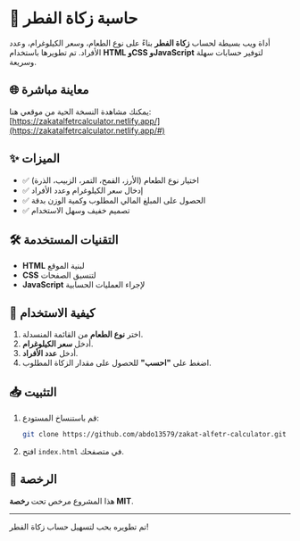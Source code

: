 # 📌 حاسبة زكاة الفطر

أداة ويب بسيطة لحساب **زكاة الفطر** بناءً على نوع الطعام، وسعر الكيلوغرام، وعدد الأفراد. تم تطويرها باستخدام **HTML وCSS وJavaScript** لتوفير حسابات سهلة وسريعة.

## 🌐 معاينة مباشرة
يمكنك مشاهدة النسخة الحية من موقعي هنا: [https://zakatalfetrcalculator.netlify.app/](https://zakatalfetrcalculator.netlify.app/#)

## ✨ الميزات
- ✅ اختيار نوع الطعام (الأرز، القمح، التمر، الزبيب، الذرة)
- ✅ إدخال سعر الكيلوغرام وعدد الأفراد
- ✅ الحصول على المبلغ المالي المطلوب وكمية الوزن بدقة
- ✅ تصميم خفيف وسهل الاستخدام

## 🛠️ التقنيات المستخدمة
- **HTML** لبنية الموقع
- **CSS** لتنسيق الصفحات
- **JavaScript** لإجراء العمليات الحسابية

## 🚀 كيفية الاستخدام
1. اختر **نوع الطعام** من القائمة المنسدلة.
2. أدخل **سعر الكيلوغرام**.
3. أدخل **عدد الأفراد**.
4. اضغط على **"احسب"** للحصول على مقدار الزكاة المطلوب.

## 📥 التثبيت
1. قم باستنساخ المستودع:
   ```sh
   git clone https://github.com/abdo13579/zakat-alfetr-calculator.git
   ```
2. افتح `index.html` في متصفحك.

## 📜 الرخصة
هذا المشروع مرخص تحت **رخصة MIT**.

---
تم تطويره بحب لتسهيل حساب زكاة الفطر!